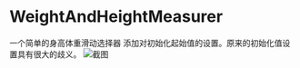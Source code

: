 # WeightAndHeightMeasurer

一个简单的身高体重滑动选择器
添加对初始化起始值的设置。原来的初始化值设置具有很大的歧义。
![截图](/screenshots/screenshoot.png)